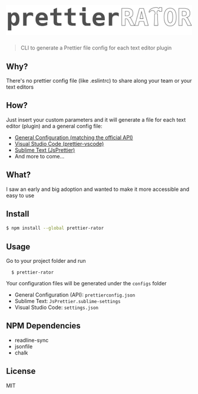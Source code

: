 # [![prettierRATOR](media/logo.png)](https://github.com/Fenwil/prettierRATOR)

> CLI to generate a Prettier file config for each text editor plugin

## Why?
There's no prettier config file (like .eslintrc) to share along your team or your text editors

## How?
Just insert your custom parameters and it will generate a file for each text editor (plugin) and a general config file:
* [General Configuration (matching the official API)](https://github.com/prettier/prettier#api)
* [Visual Studio Code (prettier-vscode)](https://marketplace.visualstudio.com/items?itemName=esbenp.prettier-vscode)
* [Sublime Text (JsPrettier)](https://packagecontrol.io/packages/JsPrettier)
* And more to come...

## What?
I saw an early and big adoption and wanted to make it more accessible and easy to use

## Install
```bash
$ npm install --global prettier-rator
```

## Usage
Go to your project folder and run

```
  $ prettier-rator
```

Your configuration files will be generated under the `configs` folder
  * General Configuration (API): `prettierconfig.json`
  * Sublime Text: `JsPrettier.sublime-settings`
  * Visual Studio Code: `settings.json`

## NPM Dependencies
* readline-sync
* jsonfile
* chalk

## License
MIT
